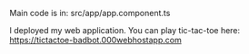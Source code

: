 Main code is in:
src/app/app.component.ts

I deployed my web application. 
You can play tic-tac-toe here: https://tictactoe-badbot.000webhostapp.com
